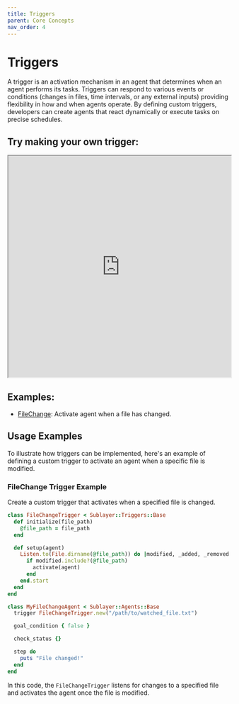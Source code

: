 ```yaml
---
title: Triggers
parent: Core Concepts
nav_order: 4
---
```


# Triggers

A trigger is an activation mechanism in an agent that determines when an agent performs its tasks. Triggers can respond to various events or conditions (changes in files, time intervals, or any external inputs) providing flexibility in how and when agents operate. By defining custom triggers, developers can create agents that react dynamically or execute tasks on precise schedules.

## Try making your own trigger:

<iframe src="https://blueprints.sublayer.com/interactive-code-generator/sublayer-triggers" width="100%" height="500px"></iframe>

## Examples:

- [FileChange](https://github.com/sublayerapp/sublayer/blob/main/lib/sublayer/triggers/file_change.rb): Activate agent when a file has changed.

## Usage Examples

To illustrate how triggers can be implemented, here's an example of defining a custom trigger to activate an agent when a specific file is modified.

### FileChange Trigger Example
Create a custom trigger that activates when a specified file is changed.

```ruby
class FileChangeTrigger < Sublayer::Triggers::Base
  def initialize(file_path)
    @file_path = file_path
  end

  def setup(agent)
    Listen.to(File.dirname(@file_path)) do |modified, _added, _removed|
      if modified.include?(@file_path)
        activate(agent)
      end
    end.start
  end
end

class MyFileChangeAgent < Sublayer::Agents::Base
  trigger FileChangeTrigger.new("/path/to/watched_file.txt")

  goal_condition { false }

  check_status {}

  step do
    puts "File changed!"
  end
end
```

In this code, the `FileChangeTrigger` listens for changes to a specified file and activates the agent once the file is modified.
